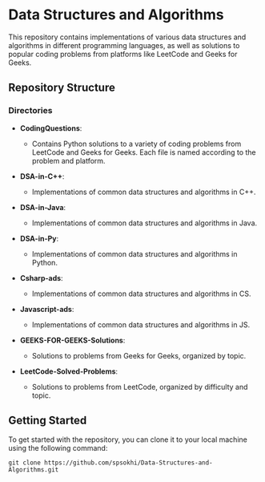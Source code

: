 # Data Structures and Algorithms

This repository contains implementations of various data structures and algorithms in different programming languages, as well as solutions to popular coding problems from platforms like LeetCode and Geeks for Geeks.

## Repository Structure

### Directories

- **CodingQuestions**:
  - Contains Python solutions to a variety of coding problems from LeetCode and Geeks for Geeks. Each file is named according to the problem and platform.
  
- **DSA-in-C++**:
  - Implementations of common data structures and algorithms in C++.
  
- **DSA-in-Java**:
  - Implementations of common data structures and algorithms in Java.

- **DSA-in-Py**:
  - Implementations of common data structures and algorithms in Python.
    
- **Csharp-ads**:
  - Implementations of common data structures and algorithms in CS.
    
- **Javascript-ads**:
  - Implementations of common data structures and algorithms in JS.
    
- **GEEKS-FOR-GEEKS-Solutions**:
  - Solutions to problems from Geeks for Geeks, organized by topic.

- **LeetCode-Solved-Problems**:
  - Solutions to problems from LeetCode, organized by difficulty and topic.

## Getting Started

To get started with the repository, you can clone it to your local machine using the following command:

```
git clone https://github.com/spsokhi/Data-Structures-and-Algorithms.git
